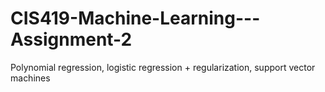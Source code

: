 # CIS419-Machine-Learning---Assignment-2
Polynomial regression, logistic regression + regularization, support vector machines
